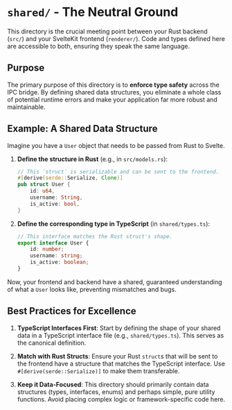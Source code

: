 # `shared/` - The Neutral Ground

This directory is the crucial meeting point between your Rust backend (`src/`) and your SvelteKit frontend (`renderer/`). Code and types defined here are accessible to both, ensuring they speak the same language.

## Purpose

The primary purpose of this directory is to **enforce type safety** across the IPC bridge. By defining shared data structures, you eliminate a whole class of potential runtime errors and make your application far more robust and maintainable.

## Example: A Shared Data Structure

Imagine you have a `User` object that needs to be passed from Rust to Svelte.

1.  **Define the structure in Rust** (e.g., in `src/models.rs`):
    ```rust
    // This `struct` is serializable and can be sent to the frontend.
    #[derive(serde::Serialize, Clone)]
    pub struct User {
        id: u64,
        username: String,
        is_active: bool,
    }
    ```

2.  **Define the corresponding type in TypeScript** (in `shared/types.ts`):
    ```typescript
    // This interface matches the Rust struct's shape.
    export interface User {
        id: number;
        username: string;
        is_active: boolean;
    }
    ```

Now, your frontend and backend have a shared, guaranteed understanding of what a `User` looks like, preventing mismatches and bugs.

## Best Practices for Excellence

1.  **TypeScript Interfaces First**: Start by defining the shape of your shared data in a TypeScript interface file (e.g., `shared/types.ts`). This serves as the canonical definition.

2.  **Match with Rust Structs**: Ensure your Rust `struct`s that will be sent to the frontend have a structure that matches the TypeScript interface. Use `#[derive(serde::Serialize)]` to make them transferable.

3.  **Keep it Data-Focused**: This directory should primarily contain data structures (types, interfaces, enums) and perhaps simple, pure utility functions. Avoid placing complex logic or framework-specific code here. 